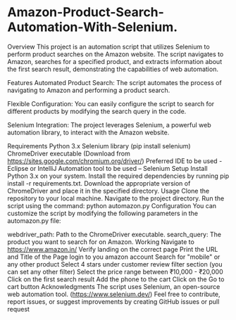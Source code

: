 # Amazon-Product-Search-Automation-With-Selenium.
Overview
This project is an automation script that utilizes Selenium to perform product searches on the Amazon website. The script navigates to Amazon, searches for a specified product, and extracts information about the first search result, demonstrating the capabilities of web automation.

Features
Automated Product Search: The script automates the process of navigating to Amazon and performing a product search.

Flexible Configuration: You can easily configure the script to search for different products by modifying the search query in the code.

Selenium Integration: The project leverages Selenium, a powerful web automation library, to interact with the Amazon website.

Requirements
Python 3.x
Selenium library (pip install selenium)
ChromeDriver executable (Download from https://sites.google.com/chromium.org/driver/)
Preferred IDE to be used - Eclipse or IntelliJ
Automation tool to be used – Selenium
Setup
Install Python 3.x on your system.
Install the required dependencies by running pip install -r requirements.txt.
Download the appropriate version of ChromeDriver and place it in the specified directory.
Usage
Clone the repository to your local machine.
Navigate to the project directory.
Run the script using the command: python automazon.py
Configuration
You can customize the script by modifying the following parameters in the automazon.py file:

webdriver_path: Path to the ChromeDriver executable.
search_query: The product you want to search for on Amazon.
Working
Navigate to https://www.amazon.in/
Verify landing on the correct page
Print the URL and Title of the Page
login to you amazon account
Search for "mobile" or any other product
Select 4 stars under customer review filter section (you can set any other filter)
Select the price range between ₹10,000 - ₹20,000
Click on the first search result
Add the phone to the cart
Click on the Go to cart button
Acknowledgments
The script uses Selenium, an open-source web automation tool. (https://www.selenium.dev/)
Feel free to contribute, report issues, or suggest improvements by creating GitHub issues or pull request
